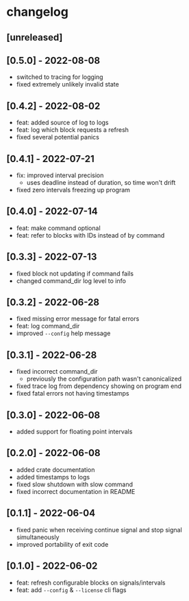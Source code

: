 # changelog

## [unreleased]

## [0.5.0] - 2022-08-08
* switched to tracing for logging
* fixed extremely unlikely invalid state

## [0.4.2] - 2022-08-02
* feat: added source of log to logs
* feat: log which block requests a refresh
* fixed several potential panics

## [0.4.1] - 2022-07-21
* fix: improved interval precision
  * uses deadline instead of duration, so time won't drift
* fixed zero intervals freezing up program

## [0.4.0] - 2022-07-14
* feat: make command optional
* feat: refer to blocks with IDs instead of by command

## [0.3.3] - 2022-07-13
* fixed block not updating if command fails
* changed command_dir log level to info

## [0.3.2] - 2022-06-28
* fixed missing error message for fatal errors
* feat: log command_dir
* improved `--config` help message

## [0.3.1] - 2022-06-28
* fixed incorrect command_dir
  * previously the configuration path wasn't canonicalized
* fixed trace log from dependency showing on program end
* fixed fatal errors not having timestamps

## [0.3.0] - 2022-06-08
* added support for floating point intervals

## [0.2.0] - 2022-06-08
* added crate documentation
* added timestamps to logs
* fixed slow shutdown with slow command
* fixed incorrect documentation in README

## [0.1.1] - 2022-06-04
* fixed panic when receiving continue signal and stop signal simultaneously
* improved portability of exit code

## [0.1.0] - 2022-06-02
* feat: refresh configurable blocks on signals/intervals
* feat: add `--config` & `--license` cli flags
